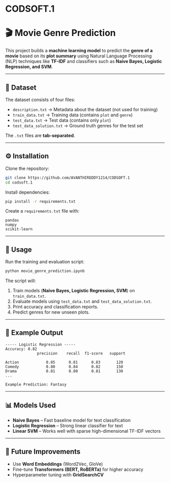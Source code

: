 # CODSOFT.1
# 🎬 Movie Genre Prediction

This project builds a **machine learning model** to predict the **genre of a movie** based on its **plot summary** using Natural Language Processing (NLP) techniques like **TF-IDF** and classifiers such as **Naive Bayes, Logistic Regression, and SVM**.

---

## 📂 Dataset

The dataset consists of four files:

* `description.txt` → Metadata about the dataset (not used for training)
* `train_data.txt` → Training data (contains `plot` and `genre`)
* `test_data.txt` → Test data (contains only `plot`)
* `test_data_solution.txt` → Ground truth genres for the test set

The `.txt` files are **tab-separated**.

---

## ⚙️ Installation

Clone the repository:

```bash
git clone https://github.com/AVANTHIREDDY1214/CODSOFT.1
cd codsoft.1
```

Install dependencies:

```bash
pip install -r requirements.txt
```

Create a `requirements.txt` file with:

```
pandas
numpy
scikit-learn
```

---

## 🚀 Usage

Run the training and evaluation script:

```bash
python movie_genre_prediction.ipynb
```

The script will:

1. Train models (**Naive Bayes, Logistic Regression, SVM**) on `train_data.txt`.
2. Evaluate models using `test_data.txt` and `test_data_solution.txt`.
3. Print accuracy and classification reports.
4. Predict genres for new unseen plots.

---

## 📝 Example Output

```
----- Logistic Regression -----
Accuracy: 0.82
              precision    recall  f1-score   support

Action            0.85      0.81      0.83       120
Comedy            0.80      0.84      0.82       150
Drama             0.81      0.80      0.81       130
...

Example Prediction: Fantasy
```

---

## 📊 Models Used

* **Naive Bayes** – Fast baseline model for text classification
* **Logistic Regression** – Strong linear classifier for text
* **Linear SVM** – Works well with sparse high-dimensional TF-IDF vectors

---

## 🔮 Future Improvements

* Use **Word Embeddings** (Word2Vec, GloVe)
* Fine-tune **Transformers (BERT, RoBERTa)** for higher accuracy
* Hyperparameter tuning with **GridSearchCV**

